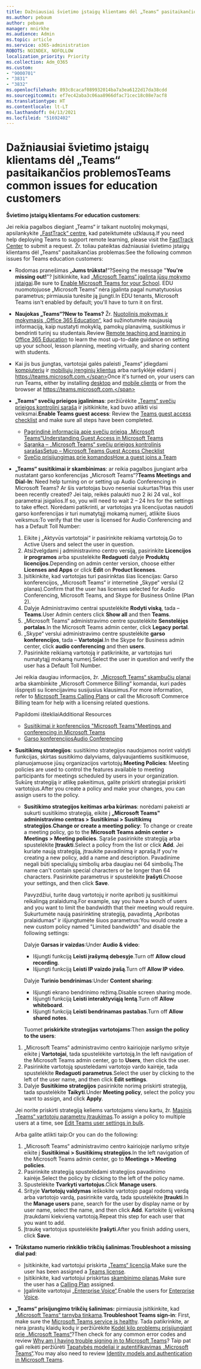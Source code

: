 ```yaml
---
title: Dažniausiai švietimo įstaigų klientams dėl „Teams“ pasitaikančios problemos
ms.author: pebaum
author: pebaum
manager: mnirkhe
ms.audience: Admin
ms.topic: article
ms.service: o365-administration
ROBOTS: NOINDEX, NOFOLLOW
localization_priority: Priority
ms.collection: Adm_O365
ms.custom:
- "9000701"
- "3831"
- "3832"
ms.openlocfilehash: 893c8cacaf089932014ba7a3ea6122d17da38cdd
ms.sourcegitcommit: ef7ec42aba3c06aa8966dfac71cec18c08e7acf8
ms.translationtype: HT
ms.contentlocale: lt-LT
ms.lasthandoff: 04/13/2021
ms.locfileid: "51692402"
---
```

# <a name="teams-common-issues-for-education-customers"></a><span data-ttu-id="9fbbc-102">Dažniausiai švietimo įstaigų klientams dėl „Teams“ pasitaikančios problemos</span><span class="sxs-lookup"><span data-stu-id="9fbbc-102">Teams common issues for education customers</span></span>

<span data-ttu-id="9fbbc-103">**Švietimo įstaigų klientams**:</span><span class="sxs-lookup"><span data-stu-id="9fbbc-103">**For education customers**:</span></span>

<span data-ttu-id="9fbbc-104">Jei reikia pagalbos diegiant „Teams“ ir taikant nuotolinį mokymąsi, apsilankykite [„FastTrack“ centre](https://www.microsoft.com/fasttrack), kad pateiktumėte užklausą.</span><span class="sxs-lookup"><span data-stu-id="9fbbc-104">If you need help deploying Teams to support remote learning, please visit the [FastTrack Center](https://www.microsoft.com/fasttrack) to submit a request.</span></span> <span data-ttu-id="9fbbc-105">Žr. toliau pateiktas dažniausiai švietimo įstaigų klientams dėl „Teams“ pasitaikančias problemas:</span><span class="sxs-lookup"><span data-stu-id="9fbbc-105">See the following common issues for Teams education customers:</span></span>

- <span data-ttu-id="9fbbc-106">Rodomas pranešimas „**Jums trūksta!**“?</span><span class="sxs-lookup"><span data-stu-id="9fbbc-106">Seeing the message "**You're missing out!**"?</span></span> <span data-ttu-id="9fbbc-107">Įsitikinkite, kad [„Microsoft Teams“ įgalinta jūsų mokymo įstaigai](https://docs.microsoft.com/microsoft-365/education/intune-edu-trial/enable-microsoft-teams).</span><span class="sxs-lookup"><span data-stu-id="9fbbc-107">Be sure to [Enable Microsoft Teams for your School](https://docs.microsoft.com/microsoft-365/education/intune-edu-trial/enable-microsoft-teams).</span></span> <span data-ttu-id="9fbbc-108">EDU nuomotojuose „Microsoft Teams“ nėra įgalinta pagal numatytuosius parametrus; pirmiausia turėsite ją įjungti.</span><span class="sxs-lookup"><span data-stu-id="9fbbc-108">In EDU tenants, Microsoft Teams isn't enabled by default; you'll have to turn it on first.</span></span>

- <span data-ttu-id="9fbbc-109">**Naujokas „Teams“?**</span><span class="sxs-lookup"><span data-stu-id="9fbbc-109">**New to Teams?**</span></span> <span data-ttu-id="9fbbc-110">Žr. [Nuotolinis mokymas ir mokymasis „Office 365 Education“](https://support.office.com/article/remote-teaching-and-learning-in-office-365-education-f651ccae-7b65-478b-8366-51bb884025c4), kad sužinotumėte naujausią informaciją, kaip nustatyti mokyklą, pamokų planavimą, susitikimus ir bendrinti turinį su studentais.</span><span class="sxs-lookup"><span data-stu-id="9fbbc-110">Review [Remote teaching and learning in Office 365 Education](https://support.office.com/article/remote-teaching-and-learning-in-office-365-education-f651ccae-7b65-478b-8366-51bb884025c4) to learn the most up-to-date guidance on setting up your school, lesson planning, meeting virtually, and sharing content with students.</span></span>

- <span data-ttu-id="9fbbc-111">Kai jis bus įjungtas, vartotojai galės paleisti „Teams“ įdiegdami [kompiuterių](https://docs.microsoft.com/MicrosoftTeams/get-clients#desktop-client) ir [mobiliųjų įrenginių klientus](https://docs.microsoft.com/MicrosoftTeams/get-clients#mobile-clients) arba naršyklėje eidami į https://teams.microsoft.com.</span><span class="sxs-lookup"><span data-stu-id="9fbbc-111">Once it's turned on, your users can run Teams, either by installing [desktop](https://docs.microsoft.com/MicrosoftTeams/get-clients#desktop-client) and [mobile clients](https://docs.microsoft.com/MicrosoftTeams/get-clients#mobile-clients) or from the browser at https://teams.microsoft.com.</span></span>

- <span data-ttu-id="9fbbc-112">**„Teams“ svečių prieigos įgalinimas**: peržiūrėkite [„Teams“ svečių prieigos kontrolinį sąrašą](https://docs.microsoft.com/microsoftteams/guest-access-checklist) ir įsitikinkite, kad buvo atlikti visi veiksmai.</span><span class="sxs-lookup"><span data-stu-id="9fbbc-112">**Enable Teams guest access**: Review the [Teams guest access checklist](https://docs.microsoft.com/microsoftteams/guest-access-checklist) and make sure all steps have been completed.</span></span>
    - [<span data-ttu-id="9fbbc-113">Pagrindinė informacija apie svečių prieigą „Microsoft Teams“</span><span class="sxs-lookup"><span data-stu-id="9fbbc-113">Understanding Guest Access in Microsoft Teams</span></span>](https://docs.microsoft.com/microsoftteams/guest-access)
    - [<span data-ttu-id="9fbbc-114">Sąranka – „Microsoft Teams“ svečių prieigos kontrolinis sąrašas</span><span class="sxs-lookup"><span data-stu-id="9fbbc-114">Setup – Microsoft Teams Guest Access Checklist</span></span>](https://docs.microsoft.com/microsoftteams/guest-access-checklist)
    - [<span data-ttu-id="9fbbc-115">Svečio prisijungimas prie komandos</span><span class="sxs-lookup"><span data-stu-id="9fbbc-115">How a guest joins a Team</span></span>](https://docs.microsoft.com/microsoftteams/guest-joins)

- <span data-ttu-id="9fbbc-116">**„Teams“ susitikimai ir skambinimas**: ar reikia pagalbos įjungiant arba nustatant garso konferencijas „Microsoft Teams“?</span><span class="sxs-lookup"><span data-stu-id="9fbbc-116">**Teams Meetings and Dial-In**: Need help turning on or setting up Audio Conferencing in Microsoft Teams?</span></span> <span data-ttu-id="9fbbc-117">Ar šis vartotojas buvo neseniai sukurtas?</span><span class="sxs-lookup"><span data-stu-id="9fbbc-117">Has this user been recently created?</span></span> <span data-ttu-id="9fbbc-118">Jei taip, reikės palaukti nuo 2 iki 24 val., kol parametrai įsigalios.</span><span class="sxs-lookup"><span data-stu-id="9fbbc-118">If so, you will need to wait 2 – 24 hrs for the settings to take effect.</span></span> <span data-ttu-id="9fbbc-119">Norėdami patikrinti, ar vartotojas yra licencijuotas naudoti garso konferencijas ir turi numatytąjį mokamą numerį, atlikite šiuos veiksmus:</span><span class="sxs-lookup"><span data-stu-id="9fbbc-119">To verify that the user is licensed for Audio Conferencing and has a Default Toll Number:</span></span>
    1. <span data-ttu-id="9fbbc-120">Eikite į „Aktyvūs vartotojai“ ir pasirinkite reikiamą vartotoją.</span><span class="sxs-lookup"><span data-stu-id="9fbbc-120">Go to Active Users and select the user in question.</span></span>
    2. <span data-ttu-id="9fbbc-121">Atsižvelgdami į administravimo centro versiją, pasirinkite **Licencijos ir programos** arba spustelėkite **Redaguoti** dalyje **Produktų licencijos**.</span><span class="sxs-lookup"><span data-stu-id="9fbbc-121">Depending on admin center version, choose either **Licenses and Apps** or click **Edit** on **Product licenses**.</span></span>
    3. <span data-ttu-id="9fbbc-122">Įsitikinkite, kad vartotojas turi pasirinktas šias licencijas: Garso konferencijos, „Microsoft Teams“ ir internetinė „Skype“ verslui (2 planas).</span><span class="sxs-lookup"><span data-stu-id="9fbbc-122">Confirm that the user has licenses selected for Audio Conferencing, Microsoft Teams, and Skype for Business Online (Plan 2).</span></span>
    4. <span data-ttu-id="9fbbc-123">Dalyje Administravimo centrai spustelėkite **Rodyti viską**, tada – **Teams**.</span><span class="sxs-lookup"><span data-stu-id="9fbbc-123">User Admin centers click **Show all** and then **Teams**.</span></span>
    5. <span data-ttu-id="9fbbc-124">„Microsoft Teams“ administravimo centre spustelėkite **Senstelėjęs portalas**.</span><span class="sxs-lookup"><span data-stu-id="9fbbc-124">In the Microsoft Teams admin center, click **Legacy portal**.</span></span>
    6. <span data-ttu-id="9fbbc-125">„Skype“ verslui administravimo centre spustelėkite **garso konferencijos**, tada – **Vartotojai**.</span><span class="sxs-lookup"><span data-stu-id="9fbbc-125">In the Skype for Business admin center, click **audio conferencing** and then **users**.</span></span>
    7. <span data-ttu-id="9fbbc-126">Pasirinkite reikiamą vartotoją ir patikrinkite, ar vartotojas turi numatytąjį mokamą numerį.</span><span class="sxs-lookup"><span data-stu-id="9fbbc-126">Select the user in question and verify the user has a Default Toll Number.</span></span>

    <span data-ttu-id="9fbbc-127">Jei reikia daugiau informacijos, žr. [„Microsoft Teams“ skambučių planai](https://docs.microsoft.com/microsoftteams/calling-plans-for-office-365) arba skambinkite „Microsoft Commerce Billing“ komandai, kuri padės išspręsti su licencijavimu susijusius klausimus.</span><span class="sxs-lookup"><span data-stu-id="9fbbc-127">For more information, refer to [Microsoft Teams Calling Plans](https://docs.microsoft.com/microsoftteams/calling-plans-for-office-365) or call the Microsoft Commerce Billing team for help with a licensing related questions.</span></span>

    <span data-ttu-id="9fbbc-128">Papildomi ištekliai</span><span class="sxs-lookup"><span data-stu-id="9fbbc-128">Additional Resources</span></span>

    - [<span data-ttu-id="9fbbc-129">Susitikimai ir konferencijos "Microsoft Teams"</span><span class="sxs-lookup"><span data-stu-id="9fbbc-129">Meetings and conferencing in Microsoft Teams</span></span>](https://docs.microsoft.com/microsoftteams/deploy-meetings-microsoft-teams-landing-page)
    - [<span data-ttu-id="9fbbc-130">Garso konferencijos</span><span class="sxs-lookup"><span data-stu-id="9fbbc-130">Audio Conferencing</span></span>](https://docs.microsoft.com/microsoftteams/audio-conferencing-in-office-365)

- <span data-ttu-id="9fbbc-131">**Susitikimų strategijos**: susitikimo strategijos naudojamos norint valdyti funkcijas, skirtas susitikimo dalyviams, dalyvaujantiems susitikimuose, planuojamuose jūsų organizacijos vartotojų.</span><span class="sxs-lookup"><span data-stu-id="9fbbc-131">**Meeting Policies**: Meeting policies are used to control the features available to meeting participants for meetings scheduled by users in your organization.</span></span> <span data-ttu-id="9fbbc-132">Sukūrę strategiją ir atlikę pakeitimus, galite priskirti strategijai priskirti vartotojus.</span><span class="sxs-lookup"><span data-stu-id="9fbbc-132">After you create a policy and make your changes, you can assign users to the policy.</span></span>

    - <span data-ttu-id="9fbbc-133">**Susitikimo strategijos keitimas arba kūrimas**: norėdami pakeisti ar sukurti susitikimo strategiją, eikite į **„Microsoft Teams" administravimo centras > Susitikimai > Susitikimų strategijos**.</span><span class="sxs-lookup"><span data-stu-id="9fbbc-133">**Change or create a meeting policy**: To change or create a meeting policy, go to the **Microsoft Teams admin center > Meetings > Meeting policies**.</span></span> <span data-ttu-id="9fbbc-134">Sąraše pasirinkite strategiją arba spustelėkite **Įtraukti**.</span><span class="sxs-lookup"><span data-stu-id="9fbbc-134">Select a policy from the list or click **Add**.</span></span> <span data-ttu-id="9fbbc-135">Jei kuriate naują strategiją, įtraukite pavadinimą ir aprašą.</span><span class="sxs-lookup"><span data-stu-id="9fbbc-135">If you're creating a new policy, add a name and description.</span></span> <span data-ttu-id="9fbbc-136">Pavadinime negali būti specialiųjų simbolių arba daugiau nei 64 simbolių.</span><span class="sxs-lookup"><span data-stu-id="9fbbc-136">The name can't contain special characters or be longer than 64 characters.</span></span> <span data-ttu-id="9fbbc-137">Pasirinkite parametrus ir spustelėkite **Įrašyti**.</span><span class="sxs-lookup"><span data-stu-id="9fbbc-137">Choose your settings, and then click **Save**.</span></span> 
    
        <span data-ttu-id="9fbbc-138">Pavyzdžiui, turite daug vartotojų ir norite apriboti jų susitikimui reikalingą pralaidumą.</span><span class="sxs-lookup"><span data-stu-id="9fbbc-138">For example, say you have a bunch of users and you want to limit the bandwidth that their meeting would require.</span></span> <span data-ttu-id="9fbbc-139">Sukurtumėte naują pasirinktinę strategiją, pavadintą „Apribotas pralaidumas“ ir išjungtumėte šiuos parametrus:</span><span class="sxs-lookup"><span data-stu-id="9fbbc-139">You would create a new custom policy named "Limited bandwidth" and disable the following settings:</span></span>

        <span data-ttu-id="9fbbc-140">Dalyje **Garsas ir vaizdas**:</span><span class="sxs-lookup"><span data-stu-id="9fbbc-140">Under **Audio & video**:</span></span>
        - <span data-ttu-id="9fbbc-141">Išjungti funkciją **Leisti įrašymą debesyje**.</span><span class="sxs-lookup"><span data-stu-id="9fbbc-141">Turn off **Allow cloud recording**.</span></span>
        - <span data-ttu-id="9fbbc-142">Išjungti funkciją **Leisti IP vaizdo įrašą**.</span><span class="sxs-lookup"><span data-stu-id="9fbbc-142">Turn off **Allow IP video**.</span></span>

        <span data-ttu-id="9fbbc-143">Dalyje **Turinio bendrinimas**:</span><span class="sxs-lookup"><span data-stu-id="9fbbc-143">Under **Content sharing**:</span></span>

        - <span data-ttu-id="9fbbc-144">Išjungti ekrano bendrinimo režimą.</span><span class="sxs-lookup"><span data-stu-id="9fbbc-144">Disable screen sharing mode.</span></span>
        - <span data-ttu-id="9fbbc-145">Išjungti funkciją **Leisti interaktyviąją lentą**.</span><span class="sxs-lookup"><span data-stu-id="9fbbc-145">Turn off **Allow whiteboard**.</span></span>
        - <span data-ttu-id="9fbbc-146">Išjungti funkciją **Leisti bendrinamas pastabas**.</span><span class="sxs-lookup"><span data-stu-id="9fbbc-146">Turn off **Allow shared notes**.</span></span>

        <span data-ttu-id="9fbbc-147">Tuomet **priskirkite strategijas vartotojams**:</span><span class="sxs-lookup"><span data-stu-id="9fbbc-147">Then **assign the policy to the users**:</span></span>

    1. <span data-ttu-id="9fbbc-148">„Microsoft Teams“ administravimo centro kairiojoje naršymo srityje eikite į **Vartotojai**, tada spustelėkite vartotoją.</span><span class="sxs-lookup"><span data-stu-id="9fbbc-148">In the left navigation of the Microsoft Teams admin center, go to **Users**, then click the user.</span></span>
    2. <span data-ttu-id="9fbbc-149">Pasirinkite vartotoją spustelėdami vartotojo vardo kairėje, tada spustelėkite **Redaguoti parametrus**.</span><span class="sxs-lookup"><span data-stu-id="9fbbc-149">Select the user by clicking to the left of the user name, and then click **Edit settings**.</span></span>
    3. <span data-ttu-id="9fbbc-150">Dalyje **Susitikimo strategijos** pasirinkite norimą priskirti strategiją, tada spustelėkite **Taikyti**.</span><span class="sxs-lookup"><span data-stu-id="9fbbc-150">Under **Meeting policy**, select the policy you want to assign, and click **Apply**.</span></span>

    <span data-ttu-id="9fbbc-151">Jei norite priskirti strategiją keliems vartotojams vienu kartu, žr. [Masinis „Teams“ vartotojų parametrų įtraukimas](https://docs.microsoft.com/microsoftteams/edit-user-settings-in-bulk).</span><span class="sxs-lookup"><span data-stu-id="9fbbc-151">To assign a policy to multiple users at a time, see [Edit Teams user settings in bulk](https://docs.microsoft.com/microsoftteams/edit-user-settings-in-bulk).</span></span>

    <span data-ttu-id="9fbbc-152">Arba galite atlikti taip:</span><span class="sxs-lookup"><span data-stu-id="9fbbc-152">Or you can do the following:</span></span>
    1. <span data-ttu-id="9fbbc-153">„Microsoft Teams“ administravimo centro kairiojoje naršymo srityje eikite į **Susitikimai > Susitikimų strategijos**.</span><span class="sxs-lookup"><span data-stu-id="9fbbc-153">In the left navigation of the Microsoft Teams admin center, go to **Meetings > Meeting policies**.</span></span>
    2. <span data-ttu-id="9fbbc-154">Pasirinkite strategiją spustelėdami strategijos pavadinimo kairėje.</span><span class="sxs-lookup"><span data-stu-id="9fbbc-154">Select the policy by clicking to the left of the policy name.</span></span>
    3. <span data-ttu-id="9fbbc-155">Spustelėkite **Tvarkyti vartotojus**.</span><span class="sxs-lookup"><span data-stu-id="9fbbc-155">Click **Manage users**.</span></span>
    4. <span data-ttu-id="9fbbc-156">Srityje **Vartotojų valdymas** ieškokite vartotojo pagal rodomą vardą arba vartotojo vardą, pasirinkite vardą, tada spustelėkite **Įtraukti**.</span><span class="sxs-lookup"><span data-stu-id="9fbbc-156">In the **Manage users** pane, search for the user by display name or by user name, select the name, and then click **Add**.</span></span> <span data-ttu-id="9fbbc-157">Kartokite šį veiksmą įtraukdami kiekvieną vartotoją.</span><span class="sxs-lookup"><span data-stu-id="9fbbc-157">Repeat this step for each user that you want to add.</span></span>
    5. <span data-ttu-id="9fbbc-158">Įtraukę vartotojus spustelėkite **Įrašyti**.</span><span class="sxs-lookup"><span data-stu-id="9fbbc-158">After you finish adding users, click **Save**.</span></span>

- <span data-ttu-id="9fbbc-159">**Trūkstamo numerio rinkiklio trikčių šalinimas**:</span><span class="sxs-lookup"><span data-stu-id="9fbbc-159">**Troubleshoot a missing dial pad**:</span></span>
    - <span data-ttu-id="9fbbc-160">Įsitikinkite, kad vartotojui priskirta [„Teams“ licencija](https://docs.microsoft.com/MicrosoftTeams/assign-teams-licenses).</span><span class="sxs-lookup"><span data-stu-id="9fbbc-160">Make sure the user has been assigned a [Teams license](https://docs.microsoft.com/MicrosoftTeams/assign-teams-licenses).</span></span>
    - <span data-ttu-id="9fbbc-161">Įsitikinkite, kad vartotojui priskirtas [skambinimo planas](https://docs.microsoft.com/MicrosoftTeams/calling-plan-landing-page).</span><span class="sxs-lookup"><span data-stu-id="9fbbc-161">Make sure the user has a [Calling Plan](https://docs.microsoft.com/MicrosoftTeams/calling-plan-landing-page) assigned.</span></span>
    - <span data-ttu-id="9fbbc-162">Įgalinkite vartotojui [„Enterprise Voice“](https://docs.microsoft.com/skypeforbusiness/skype-for-business-hybrid-solutions/plan-your-phone-system-cloud-pbx-solution/enable-users-for-enterprise-voice-online-and-phone-system-voicemail#to-enable-your-users-for-phone-system-in-office-365-voice-and-voicemail).</span><span class="sxs-lookup"><span data-stu-id="9fbbc-162">Enable the users for [Enterprise Voice](https://docs.microsoft.com/skypeforbusiness/skype-for-business-hybrid-solutions/plan-your-phone-system-cloud-pbx-solution/enable-users-for-enterprise-voice-online-and-phone-system-voicemail#to-enable-your-users-for-phone-system-in-office-365-voice-and-voicemail).</span></span>

- <span data-ttu-id="9fbbc-163">**„Teams“ prisijungimo trikčių šalinimas:** pirmiausia įsitikinkite, kad [„Microsoft Teams“ tarnyba tinkama](https://admin.microsoft.com/Adminportal/Home?source=applauncher#/servicehealth).</span><span class="sxs-lookup"><span data-stu-id="9fbbc-163">**Troubleshoot Teams sign-in**: First, make sure the [Microsoft Teams service is healthy](https://admin.microsoft.com/Adminportal/Home?source=applauncher#/servicehealth).</span></span> <span data-ttu-id="9fbbc-164">Tada patikrinkite, ar nėra įprastų klaidų kodų ir peržiūrėkite [Kodėl kilo problemų prisijungiant prie „Microsoft Teams“](https://support.office.com/article/a02f683b-61a3-4008-9447-ee60c5593b0f)?</span><span class="sxs-lookup"><span data-stu-id="9fbbc-164">Then check for any common error codes and review [Why am I having trouble signing in to Microsoft Teams](https://support.office.com/article/a02f683b-61a3-4008-9447-ee60c5593b0f)?</span></span> <span data-ttu-id="9fbbc-165">Taip pat gali reikėti peržiūrėti [Tapatybės modeliai ir autentifikavimas „Microsoft Teams“](https://docs.microsoft.com/MicrosoftTeams/identify-models-authentication).</span><span class="sxs-lookup"><span data-stu-id="9fbbc-165">You may also need to review [Identity models and authentication in Microsoft Teams](https://docs.microsoft.com/MicrosoftTeams/identify-models-authentication).</span></span>
